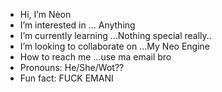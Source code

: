 - Hi, I’m Nėon
- I’m interested in ... Anything
- I’m currently learning ...Nothing special really..
- I’m looking to collaborate on ...My Neo Engine
- How to reach me ...use ma email bro
- Pronouns: He/She/Wot??
- Fun fact: FUCK EMANI

<!---
NeonWhat/NeonWhat is a ✨ special ✨ repository because its `README.md` (this file) appears on your GitHub profile.
You can click the Preview link to take a look at your changes.
--->
